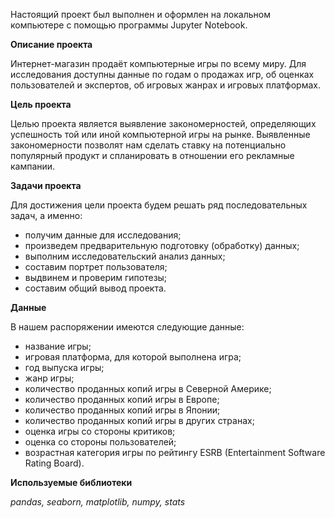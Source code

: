 Настоящий проект был выполнен и оформлен на локальном компьютере с помощью программы Jupyter Notebook.

__Описание проекта__

Интернет-магазин продаёт компьютерные игры по всему миру. Для исследования доступны данные по годам о продажах игр, об оценках пользователей и экспертов, об игровых жанрах и игровых платформах.

__Цель проекта__

Целью проекта является выявление закономерностей, определяющих успешность той или иной компьютерной игры на рынке. Выявленные закономерности позволят нам сделать ставку на потенциально популярный продукт и спланировать в отношении его рекламные кампании.

__Задачи проекта__

Для достижения цели проекта будем решать ряд последовательных задач, а именно:
- получим данные для исследования;
- произведем предварительную подготовку (обработку) данных;
- выполним исследовательский анализ данных;
- составим портрет пользователя;
- выдвинем и проверим гипотезы;
- составим общий вывод проекта.

__Данные__

В нашем распоряжении имеются следующие данные:

- название игры;
- игровая платформа, для которой выполнена игра;
- год выпуска игры;
- жанр игры;
- количество проданных копий игры в Северной Америке;
- количество проданных копий игры в Европе;
- количество проданных копий игры в Японии;
- количество проданных копий игры в других странах;
- оценка игры со стороны критиков;
- оценка со стороны пользователей;
- возрастная категория игры по рейтингу ESRB (Entertainment Software Rating Board).

__Используемые библиотеки__

*pandas, seaborn, matplotlib, numpy, stats*
